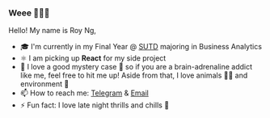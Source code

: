 ### Weee 👋😊🍰

Hello! My name is Roy Ng, 

- 🎓 I'm currently in my Final Year @ [SUTD](https://www.sutd.edu.sg/) majoring in Business Analytics
- ⚛️ I am picking up **React** for my side project
- 💬 I love a good mystery case 🔎 so if you are a brain-adrenaline addict like me, feel free to hit me up! 
  Aside from that, I love animals 🐢😺 and environment 🌱
- 📫 How to reach me: <a href="https://t.me/Banila97">Telegram</a> & <a href="mailto:royng34@gmail.com">Email</a>
- ⚡ Fun fact: I love late night thrills and chills 👻

